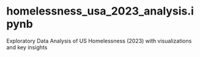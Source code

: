 # homelessness_usa_2023_analysis.ipynb
Exploratory Data Analysis of US Homelessness (2023) with visualizations and key insights
